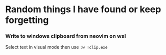 # Random things I have found or keep forgetting

### Write to windows clipboard from neovim on wsl

Select text in visual mode then use
` :w !clip.exe `


